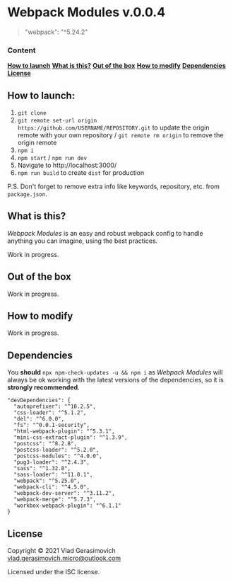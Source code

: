 # Webpack Modules v.0.0.4

> "webpack": "^5.24.2"

### Content

**[How to launch](#how-to-launch)**
**[What is this?](#what-is-this)**
**[Out of the box](#out-of-the-box)**
**[How to modify](#how-to-modify)**
**[Dependencies](#dependencies)**
**[License](#license)**

## How to launch:

1. `git clone`
2. `git remote set-url origin https://github.com/USERNAME/REPOSITORY.git` to update the origin remote with your own repository / `git remote rm origin` to remove the origin remote
3. `npm i`
4. `npm start` / `npm run dev`
5. Navigate to http://localhost:3000/
6. `npm run build` to create `dist` for production

P.S. Don't forget to remove extra info like keywords, repository, etc. from `package.json`.

## What is this?

_Webpack Modules_ is an easy and robust webpack config to handle anything you can imagine, using the best practices.

Work in progress.

## Out of the box

Work in progress.

## How to modify

Work in progress.

## Dependencies

You **should** `npx npm-check-updates -u && npm i` as _Webpack Modules_ will always be ok working with the latest versions of the dependencies, so it is **strongly recommended**.

```
"devDependencies": {
  "autoprefixer": "^10.2.5",
  "css-loader": "^5.1.2",
  "del": "^6.0.0",
  "fs": "^0.0.1-security",
  "html-webpack-plugin": "^5.3.1",
  "mini-css-extract-plugin": "^1.3.9",
  "postcss": "^8.2.8",
  "postcss-loader": "^5.2.0",
  "postcss-modules": "^4.0.0",
  "pug3-loader": "^2.4.3",
  "sass": "^1.32.8",
  "sass-loader": "^11.0.1",
  "webpack": "^5.25.0",
  "webpack-cli": "^4.5.0",
  "webpack-dev-server": "^3.11.2",
  "webpack-merge": "^5.7.3",
  "workbox-webpack-plugin": "^6.1.1"
}
```

## License

Copyright © 2021 Vlad Gerasimovich <vlad.gerasimovich.micro@outlook.com>

Licensed under the ISC license.
